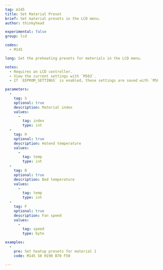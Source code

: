 ```yaml
---
tag: m145
title: Set Material Preset
brief: Set material presets in the LCD menu.
author: thinkyhead

experimental: false
group: lcd

codes:
  - M145

long: Set the preheating presets for materials in the LCD menu.

notes:
  - Requires an LCD controller.
  - View the current settings with `M503`.
  - If `EEPROM_SETTINGS` is enabled, these settings are saved with `M500`, loaded with `M501`, and reset with `M502`.

parameters:
  -
    tag: S
    optional: true
    description: Material index
    values:
      -
        tag: index
        type: int
  -
    tag: H
    optional: true
    description: Hotend temperature
    values:
      -
        tag: temp
        type: int
  -
    tag: B
    optional: true
    description: Bed temperature
    values:
      -
        tag: temp
        type: int
  -
    tag: F
    optional: true
    description: Fan speed
    values:
      -
        tag: speed
        type: byte

examples:
  -
    pre: Set heatup presets for material 1
    code: M145 S0 H190 B70 F50

---
```


